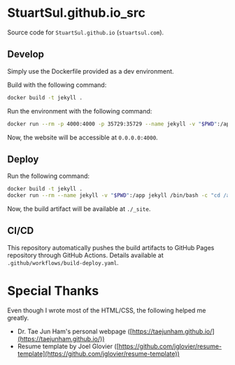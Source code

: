 # StuartSul.github.io_src

Source code for `StuartSul.github.io` (`stuartsul.com`).

## Develop

Simply use the Dockerfile provided as a dev environment.

Build with the following command:

```bash
docker build -t jekyll .
```

Run the environment with the following command:

```bash
docker run --rm -p 4000:4000 -p 35729:35729 --name jekyll -v "$PWD":/app jekyll
```

Now, the website will be accessible at `0.0.0.0:4000`.

## Deploy

Run the following command:

```bash
docker build -t jekyll .
docker run --rm --name jekyll -v "$PWD":/app jekyll /bin/bash -c "cd /app && bundle && bundle exec jekyll build"
```

Now, the build artifact will be available at `./_site`.

## CI/CD

This repository automatically pushes the build artifacts to GitHub Pages repository through GitHub Actions. Details available at `.github/workflows/build-deploy.yaml`.

# Special Thanks

Even though I wrote most of the HTML/CSS, the following helped me greatly.

- Dr. Tae Jun Ham's personal webpage ([https://taejunham.github.io/](https://taejunham.github.io/))
- Resume template by Joel Glovier ([https://github.com/jglovier/resume-template](https://github.com/jglovier/resume-template))
